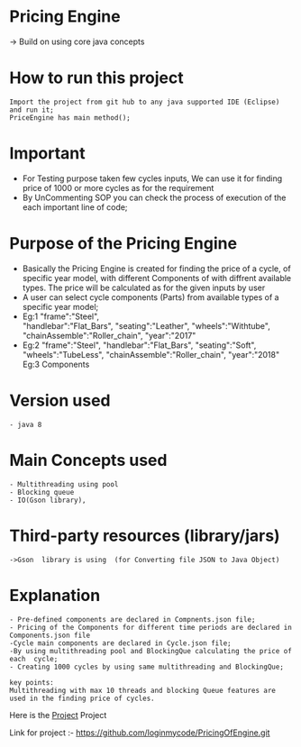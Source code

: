  #  Pricing Engine 
->  Build on using core java concepts
# How to run this project
	
    Import the project from git hub to any java supported IDE (Eclipse) and run it;
    PriceEngine has main method();
 
 # Important
 
 - For Testing purpose taken few cycles inputs, We can use it for finding price of  1000 or more cycles as for the requirement
 - By UnCommenting SOP you can check the process of execution of the each important line of code;
 
# Purpose of the Pricing Engine
 - Basically the Pricing Engine is created for finding the price of a cycle, of     specific year model, with different Components of with diffrent available types.
  The price will be calculated as for the given inputs by user
 - A user can select cycle components (Parts) from available types of a specific year model;
 - Eg:1
        "frame":"Steel",  
        "handlebar":"Flat_Bars",
        "seating":"Leather",
        "wheels":"Withtube",
        "chainAssemble":"Roller_chain",
        "year":"2017"
 - Eg:2
        "frame":"Steel",
        "handlebar":"Flat_Bars",
        "seating":"Soft",
        "wheels":"TubeLess",
        "chainAssemble":"Roller_chain",
        "year":"2018"
    Eg:3 Components
    

# Version used
    - java 8
# Main Concepts used
    - Multithreading using pool
    - Blocking queue
    - IO(Gson library),
    
# Third-party resources (library/jars)
    ->Gson  library is using  (for Converting file JSON to Java Object)

# Explanation 

    - Pre-defined components are declared in Compnents.json file;
    - Pricing of the Components for different time periods are declared in Components.json file
    -Cycle main components are declared in Cycle.json file;
    -By using multithreading pool and BlockingQue calculating the price of each  cycle;
    - Creating 1000 cycles by using same multithreading and BlockingQue;
    
    key points:
    Multithreading with max 10 threads and blocking Queue features are used in the finding price of cycles.
    
    

Here is the  [Project](https://github.com/loginmycode/PricingOfEngine.git) Project
 
 Link for project :- https://github.com/loginmycode/PricingOfEngine.git


